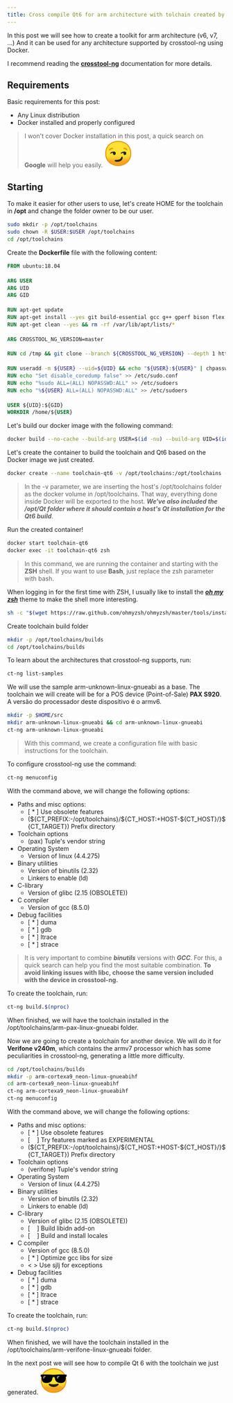 ```yaml
---
title: Cross compile Qt6 for arm architecture with tolchain created by crosstool-ng (Docker) - Part 1
---
```

In this post we will see how to create a toolkit for arm architecture (v6, v7, ...) And it can be used for any architecture supported by crosstool-ng using Docker.

I recommend reading the **[crosstool-ng](https://crosstool-ng.github.io/docs)** documentation for more details.

## Requirements

Basic requirements for this post:

* Any Linux distribution
* Docker installed and properly configured

>I won't cover Docker installation in this post, a quick search on **Google** will help you easily. ![emoji](/assets/img/emoji/smirk.png)

## Starting

To make it easier for other users to use, let's create HOME for the toolchain in **/opt** and change the folder owner to be our user.

```bash
sudo mkdir -p /opt/toolchains
sudo chown -R $USER:$USER /opt/toolchains
cd /opt/toolchains
```

Create the **Dockerfile** file with the following content:

```Dockerfile
FROM ubuntu:18.04

ARG USER
ARG UID
ARG GID

RUN apt-get update
RUN apt-get install --yes git build-essential gcc g++ gperf bison flex texinfo help2man make libncurses5-dev libisl-dev autoconf automake libtool libtool-bin gawk wget bzip2 xz-utils unzip patch curl libstdc++6 m4 binutils dh-autoreconf libcunit1-ncurses libexpat1-dev python-dev sudo zsh rsync vim
RUN apt-get clean --yes && rm -rf /var/lib/apt/lists/*

ARG CROSSTOOL_NG_VERSION=master

RUN cd /tmp && git clone --branch ${CROSSTOOL_NG_VERSION} --depth 1 https://github.com/crosstool-ng/crosstool-ng.git && cd crosstool-ng && ./bootstrap && ./configure && make -j$(nproc) && make install && cd .. && rm -rf crosstool-ng

RUN useradd -m ${USER} --uid=${UID} && echo "${USER}:${USER}" | chpasswd && adduser ${USER} sudo
RUN echo "Set disable_coredump false" >> /etc/sudo.conf
RUN echo "%sudo ALL=(ALL) NOPASSWD:ALL" >> /etc/sudoers
RUN echo "%${USER} ALL=(ALL) NOPASSWD:ALL" >> /etc/sudoers

USER ${UID}:${GID}
WORKDIR /home/${USER}
```

Let's build our docker image with the following command:

```bash
docker build --no-cache --build-arg USER=$(id -nu) --build-arg UID=$(id -u) --build-arg GID=$(id -g) -t toolchains .
```

Let's create the container to build the toolchain and Qt6 based on the Docker image we just created.

```bash
docker create --name toolchain-qt6 -v /opt/toolchains:/opt/toolchains -v /opt/Qt:/opt/Qt -t toolchains:latest
```

>In the -v parameter, we are inserting the host's /opt/toolchains folder as the docker volume in /opt/toolchains. That way, everything done inside Docker will be exported to the host. _**We've also included the /opt/Qt folder where it should contain a host's Qt installation for the Qt6 build**_.

Run the created container!

```bash
docker start toolchain-qt6
docker exec -it toolchain-qt6 zsh
```

>In this command, we are running the container and starting with the **ZSH** shell. If you want to use **Bash**, just replace the zsh parameter with bash.

When logging in for the first time with ZSH, I usually like to install the _**[oh my zsh](https://ohmyz.sh)**_ theme to make the shell more interesting.

```bash
sh -c "$(wget https://raw.github.com/ohmyzsh/ohmyzsh/master/tools/install.sh -O -)"
```

Create toolchain build folder

```bash
mkdir -p /opt/toolchains/builds
cd /opt/toolchains/builds
```

To learn about the architectures that crosstool-ng supports, run:

```bash
ct-ng list-samples
```

We will use the sample arm-unknown-linux-gnueabi as a base. The toolchain we will create will be for a POS device (Point-of-Sale) **PAX S920**. A versão do processador deste dispositivo é o armv6.

```bash
mkdir -p $HOME/src
mkdir arm-unknown-linux-gnueabi && cd arm-unknown-linux-gnueabi
ct-ng arm-unknown-linux-gnueabi
```

> With this command, we create a configuration file with basic instructions for the toolchain.

To configure crosstool-ng use the command:

```bash
ct-ng menuconfig
```

With the command above, we will change the following options:

* Paths and misc options:
  * [ * ] Use obsolete features
  * (\${CT_PREFIX:-/opt/toolchains}/\${CT_HOST:+HOST-\${CT_HOST}/}\${CT_TARGET}) Prefix directory
* Toolchain options
  * (pax) Tuple's vendor string
* Operating System
  * Version of linux (4.4.275)
* Binary utilities
  * Version of binutils (2.32)
  * Linkers to enable (ld)
* C-library
  * Version of glibc (2.15 (OBSOLETE))
* C compiler
  * Version of gcc (8.5.0)
* Debug facilities
  * [ * ] duma
  * [ * ] gdb
  * [ * ] ltrace
  * [ * ] strace

> It is very important to combine _**binutils**_ versions with _**GCC**_. For this, a quick search can help you find the most suitable combination.
**To avoid linking issues with libc, choose the same version included with the device in crosstool-ng.**

To create the toolchain, run:

```bash
ct-ng build.$(nproc)
```

When finished, we will have the toolchain installed in the /opt/toolchains/arm-pax-linux-gnueabi folder.

Now we are going to create a toolchain for another device. We will do it for **Verifone v240m**, which contains the armv7 processor which has some peculiarities in crosstool-ng, generating a little more difficulty.

```bash
cd /opt/toolchains/builds
mkdir -p arm-cortexa9_neon-linux-gnueabihf
cd arm-cortexa9_neon-linux-gnueabihf
ct-ng arm-cortexa9_neon-linux-gnueabihf
ct-ng menuconfig
```

With the command above, we will change the following options:

* Paths and misc options:
  * [ * ] Use obsolete features
  * [&nbsp;&nbsp;&nbsp;&nbsp;] Try features marked as EXPERIMENTAL
  * (\${CT_PREFIX:-/opt/toolchains}/\${CT_HOST:+HOST-\${CT_HOST}/}\${CT_TARGET}) Prefix directory
* Toolchain options
  * (verifone) Tuple's vendor string
* Operating System
  * Version of linux (4.4.275)
* Binary utilities
  * Version of binutils (2.32)
  * Linkers to enable (ld)
* C-library
  * Version of glibc (2.15 (OBSOLETE))
  * [&nbsp;&nbsp;&nbsp;&nbsp;] Build libidn add-on
  * [&nbsp;&nbsp;&nbsp;&nbsp;] Build and install locales
* C compiler
  * Version of gcc (8.5.0)
  * [ * ] Optimize gcc libs for size
  * < > Use sjlj for exceptions
* Debug facilities
  * [ * ] duma
  * [ * ] gdb
  * [ * ] ltrace
  * [ * ] strace

To create the toolchain, run:

```bash
ct-ng build.$(nproc)
```

When finished, we will have the toolchain installed in the /opt/toolchains/arm-verifone-linux-gnueabi folder.

In the next post we will see how to compile Qt 6 with the toolchain we just generated. ![emoji](/assets/img/emoji/sunglasses.png)
